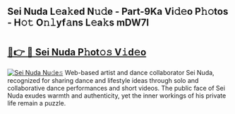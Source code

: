 ## Sei Nuda L𝚎a𝚔ed N𝚞𝚍e - Part-9Ka Vi𝚍𝚎o P𝚑𝚘tos - H𝚘𝚝 O𝚗𝚕yf𝚊ns L𝚎a𝚔s mDW7l

# <h2><a href="http://kfbpq3.oniu.top/?m=Sei+Nuda">🔗👉 🔴 Sei Nuda P𝚑ot𝚘𝚜 V𝚒d𝚎o</a></h2>

[![Sei Nuda Nu𝚍e𝚜](https://i.imgur.com/0qMVB7G.gif)](http://kfbpq3.oniu.top/?m=Sei+Nuda)
Web-based artist and dance collaborator Sei Nuda, recognized for sharing dance and lifestyle ideas through solo and collaborative dance performances and short videos. The public face of Sei Nuda exudes warmth and authenticity, yet the inner workings of his private life remain a puzzle.  

